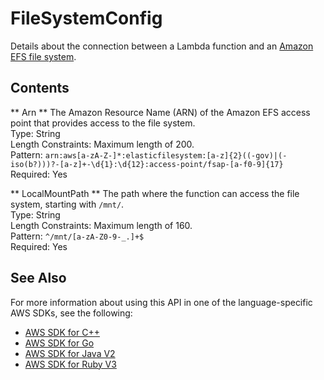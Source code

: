 # FileSystemConfig<a name="API_FileSystemConfig"></a>

Details about the connection between a Lambda function and an [Amazon EFS file system](https://docs.aws.amazon.com/lambda/latest/dg/configuration-filesystem.html)\.

## Contents<a name="API_FileSystemConfig_Contents"></a>

 ** Arn **   <a name="SSS-Type-FileSystemConfig-Arn"></a>
The Amazon Resource Name \(ARN\) of the Amazon EFS access point that provides access to the file system\.  
Type: String  
Length Constraints: Maximum length of 200\.  
Pattern: `arn:aws[a-zA-Z-]*:elasticfilesystem:[a-z]{2}((-gov)|(-iso(b?)))?-[a-z]+-\d{1}:\d{12}:access-point/fsap-[a-f0-9]{17}`   
Required: Yes

 ** LocalMountPath **   <a name="SSS-Type-FileSystemConfig-LocalMountPath"></a>
The path where the function can access the file system, starting with `/mnt/`\.  
Type: String  
Length Constraints: Maximum length of 160\.  
Pattern: `^/mnt/[a-zA-Z0-9-_.]+$`   
Required: Yes

## See Also<a name="API_FileSystemConfig_SeeAlso"></a>

For more information about using this API in one of the language\-specific AWS SDKs, see the following:
+  [AWS SDK for C\+\+](https://docs.aws.amazon.com/goto/SdkForCpp/lambda-2015-03-31/FileSystemConfig) 
+  [AWS SDK for Go](https://docs.aws.amazon.com/goto/SdkForGoV1/lambda-2015-03-31/FileSystemConfig) 
+  [AWS SDK for Java V2](https://docs.aws.amazon.com/goto/SdkForJavaV2/lambda-2015-03-31/FileSystemConfig) 
+  [AWS SDK for Ruby V3](https://docs.aws.amazon.com/goto/SdkForRubyV3/lambda-2015-03-31/FileSystemConfig) 